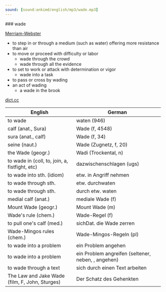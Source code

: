 ```yaml
---
sound: [sound:ankimd/english/mp3/wade.mp3]
---
```


\### wade

[Merriam-Webster](https://www.merriam-webster.com/dictionary/wade)

- to step in or through a medium (such as water) offering more resistance than air
- to move or proceed with difficulty or labor
    - wade through the crowd
    - wade through all the evidence
- to set to work or attack with determination or vigor
    - wade into a task
- to pass or cross by wading
- an act of wading
    - a wade in the brook

[dict.cc](https://www.dict.cc/wade)

| English        | German       |
| -------------- | ------------ |
| to wade | waten (946) |
| calf (anat., Sura) | Wade (f, 4548) |
| sura (anat., calf) | Wade (f, 34) |
| seine (naut.) | Wade (Zugnetz, f, 20) |
| the Wade (geogr.) | Wadi (Trockental, n) |
| to wade in (coll, to, join, a, fistfight, etc) | dazwischenschlagen (ugs) |
| to wade into sth. (idiom) | etw. in Angriff nehmen |
| to wade through sth. | etw. durchwaten |
| to wade through sth. | durch etw. waten |
| medial calf (anat.) | mediale Wade (f) |
| Mount Wade (geogr.) | Mount Wade (m) |
| Wade's rule (chem.) | Wade-Regel (f) |
| to pull one's calf (med.) | sichDat. die Wade zerren |
| Wade-Mingos rules (chem.) | Wade-Mingos-Regeln (pl) |
| to wade into a problem | ein Problem angehen |
| to wade into a problem | ein Problem angreifen (seltener, neben, , angehen) |
| to wade through a text | sich durch einen Text arbeiten |
| The Law and Jake Wade (film, F, John, Sturges) | Der Schatz des Gehenkten |
